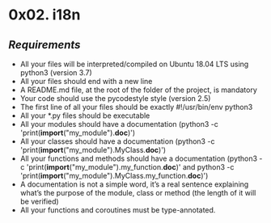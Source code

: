 # **0x02. i18n**
## *Requirements*
-   All your files will be interpreted/compiled on Ubuntu 18.04 LTS using python3 (version 3.7)
-   All your files should end with a new line
-   A README.md file, at the root of the folder of the project, is mandatory
-   Your code should use the pycodestyle style (version 2.5)
-   The first line of all your files should be exactly #!/usr/bin/env python3
-   All your *.py files should be executable
-   All your modules should have a documentation (python3 -c 'print(__import__("my_module").__doc__)')
-   All your classes should have a documentation (python3 -c 'print(__import__("my_module").MyClass.__doc__)')
-   All your functions and methods should have a documentation (python3 -c 'print(__import__("my_module").my_function.__doc__)' and python3 -c 'print(__import__("my_module").MyClass.my_function.__doc__)')
-   A documentation is not a simple word, it’s a real sentence explaining what’s the purpose of the module, class or method (the length of it will be verified)
-   All your functions and coroutines must be type-annotated.

